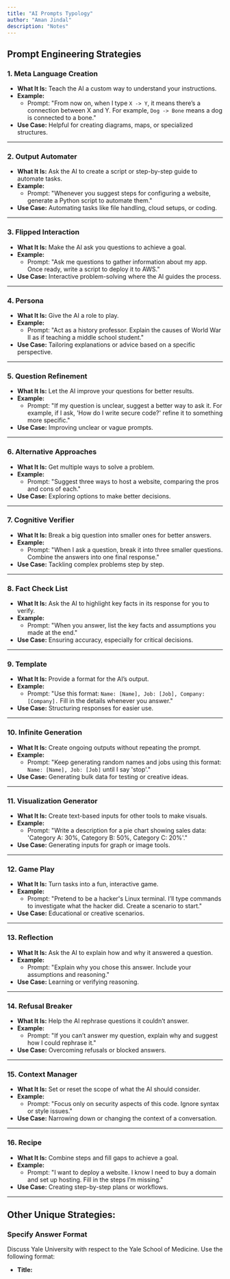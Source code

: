 ```yaml
---
title: "AI Prompts Typology"
author: "Aman Jindal"
description: "Notes"
---
```


## **Prompt Engineering Strategies**

### 1. Meta Language Creation
- **What It Is:** Teach the AI a custom way to understand your instructions.
- **Example:**
  - Prompt: "From now on, when I type `X -> Y`, it means there’s a connection between X and Y. For example, `Dog -> Bone` means a dog is connected to a bone."
- **Use Case:** Helpful for creating diagrams, maps, or specialized structures.

---

### 2. Output Automater
- **What It Is:** Ask the AI to create a script or step-by-step guide to automate tasks.
- **Example:**
  - Prompt: "Whenever you suggest steps for configuring a website, generate a Python script to automate them."
- **Use Case:** Automating tasks like file handling, cloud setups, or coding.

---

### 3. Flipped Interaction
- **What It Is:** Make the AI ask you questions to achieve a goal.
- **Example:**
  - Prompt: "Ask me questions to gather information about my app. Once ready, write a script to deploy it to AWS."
- **Use Case:** Interactive problem-solving where the AI guides the process.

---

### 4. Persona
- **What It Is:** Give the AI a role to play.
- **Example:**
  - Prompt: "Act as a history professor. Explain the causes of World War II as if teaching a middle school student."
- **Use Case:** Tailoring explanations or advice based on a specific perspective.

---

### 5. Question Refinement
- **What It Is:** Let the AI improve your questions for better results.
- **Example:**
  - Prompt: "If my question is unclear, suggest a better way to ask it. For example, if I ask, 'How do I write secure code?' refine it to something more specific."
- **Use Case:** Improving unclear or vague prompts.

---

### 6. Alternative Approaches
- **What It Is:** Get multiple ways to solve a problem.
- **Example:**
  - Prompt: "Suggest three ways to host a website, comparing the pros and cons of each."
- **Use Case:** Exploring options to make better decisions.

---

### 7. Cognitive Verifier
- **What It Is:** Break a big question into smaller ones for better answers.
- **Example:**
  - Prompt: "When I ask a question, break it into three smaller questions. Combine the answers into one final response."
- **Use Case:** Tackling complex problems step by step.

---

### 8. Fact Check List
- **What It Is:** Ask the AI to highlight key facts in its response for you to verify.
- **Example:**
  - Prompt: "When you answer, list the key facts and assumptions you made at the end."
- **Use Case:** Ensuring accuracy, especially for critical decisions.

---

### 9. Template
- **What It Is:** Provide a format for the AI’s output.
- **Example:**
  - Prompt: "Use this format: `Name: [Name], Job: [Job], Company: [Company].` Fill in the details whenever you answer."
- **Use Case:** Structuring responses for easier use.

---

### 10. Infinite Generation
- **What It Is:** Create ongoing outputs without repeating the prompt.
- **Example:**
  - Prompt: "Keep generating random names and jobs using this format: `Name: [Name], Job: [Job]` until I say 'stop'."
- **Use Case:** Generating bulk data for testing or creative ideas.

---

### 11. Visualization Generator
- **What It Is:** Create text-based inputs for other tools to make visuals.
- **Example:**
  - Prompt: "Write a description for a pie chart showing sales data: 'Category A: 30%, Category B: 50%, Category C: 20%'."
- **Use Case:** Generating inputs for graph or image tools.

---

### 12. Game Play
- **What It Is:** Turn tasks into a fun, interactive game.
- **Example:**
  - Prompt: "Pretend to be a hacker's Linux terminal. I’ll type commands to investigate what the hacker did. Create a scenario to start."
- **Use Case:** Educational or creative scenarios.

---

### 13. Reflection
- **What It Is:** Ask the AI to explain how and why it answered a question.
- **Example:**
  - Prompt: "Explain why you chose this answer. Include your assumptions and reasoning."
- **Use Case:** Learning or verifying reasoning.

---

### 14. Refusal Breaker
- **What It Is:** Help the AI rephrase questions it couldn’t answer.
- **Example:**
  - Prompt: "If you can’t answer my question, explain why and suggest how I could rephrase it."
- **Use Case:** Overcoming refusals or blocked answers.

---

### 15. Context Manager
- **What It Is:** Set or reset the scope of what the AI should consider.
- **Example:**
  - Prompt: "Focus only on security aspects of this code. Ignore syntax or style issues."
- **Use Case:** Narrowing down or changing the context of a conversation.

---

### 16. Recipe
- **What It Is:** Combine steps and fill gaps to achieve a goal.
- **Example:**
  - Prompt: "I want to deploy a website. I know I need to buy a domain and set up hosting. Fill in the steps I’m missing."
- **Use Case:** Creating step-by-step plans or workflows.

---

## **Other Unique Strategies:**

### Specify Answer Format

Discuss Yale University with respect to the Yale School of Medicine. Use the following format:

- **Title:** <Title>
- **Author:** <Author>
- **Summary:** <Summary>

---

### **Input-Output Techniques**

*Note: Instead of using generic `Input` or `Output` keywords, you can also use other keywords that are more representative of what you are trying to enter, and what you are trying to receive as an Output.*
 
#### 1. One-Shot Input-Output Technique
- **What It Is:** A simple and direct approach where you provide a single input and expect a complete output in response.
- **Use Case:** Best for straightforward problems or tasks where the solution can be produced in one step.
- **Example:**
  - **Input:** "The movie was fast-paced but too long", **Output: neutral** 
  - **Input:** "The movie completely drained me", **Output:**
  
---

#### 2. Multi-Step Input-Output Technique
- **What It Is:** A structured method where the task is broken down into sequential steps, often with alternating "Think" and "Action" phases.
- **Use Case:** Ideal for complex problems requiring logical reasoning or iterative processes.
- **Example:**
  - **Situation:** "You are designing a weekly meal plan for someone with a vegan diet."
    - **Think:** "Start by listing nutrient-rich vegan foods."
    - **Action:** "Create a list: lentils, chickpeas, tofu, quinoa, spinach, nuts."
    - **Think:** "Distribute these foods across breakfast, lunch, and dinner over seven days."
    - **Action:** "Generate a daily plan, ensuring variety and balance."
    - **Think:** "Check if there’s a good mix of protein, carbs, and fats."
    - **Action:** "Adjust meals if necessary for nutritional balance."
  
  - **Situation:** "You are designing a week long trip through Chile for someone who has never been to South America"
 
---

## **Use Cases:**

### Agent AI: Simulate a Panel of Experts to decide on a topic

- What if multiple Agents can act like Marketing Head, Finance Head, IT Head, HR, etc and take a decision jointly by evaluating all perspectives?